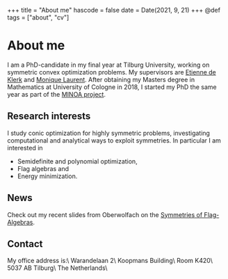 +++
title = "About me"
hascode = false
date = Date(2021, 9, 21)
+++
@def tags = ["about", "cv"]

# About me
I am a PhD-candidate in my final year at Tilburg University, working on symmetric convex optimization problems. My supervisors are [Etienne de Klerk](https://sites.google.com/site/homepageetiennedeklerk/) and [Monique Laurent](https://homepages.cwi.nl/~monique/). After obtaining my Masters degree in Mathematics at University of Cologne in 2018, I started my PhD the same year as part of the [MINOA project](https://minoa-itn.fau.de/).


## Research interests
I study conic optimization for highly symmetric problems, investigating computational and analytical ways to exploit symmetries. In particular I am interested in
* Semidefinite and polynomial optimization,
* Flag algebras and
* Energy minimization.

## News
Check out my recent slides from Oberwolfach on the [Symmetries of Flag-Algebras](https://slides.danielbrosch.com/FlagSymmetriesShort/).

## Contact
My office address is:\\
Warandelaan 2\\
Koopmans Building\\
Room K420\\
5037 AB Tilburg\\
The Netherlands\\
